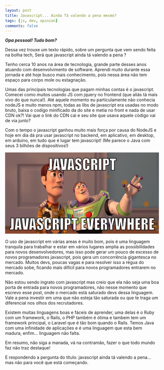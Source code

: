 ```yaml
---
layout: post
title: Javascript... Ainda Tá valendo a pena mesmo?
tags: [js, dev, opinion]
comments: false
---
```

***Opa pessoal! Tudo bom?***

Dessa vez trouxe um texto rápido, sobre um pergunta que vem sendo feita na bolha tech, Será que javascript ainda tá valendo a pena ?

Tenho cerca 10 anos na área de tecnologia, grande parte desses anos atuando com desenvolvimento de software. Aprendi muito durante essa jornada e até hoje busco mais conhecimento, pois nessa área não tem espaço para corpo mole ou estagnação.

Umas das principais tecnologias que pagam minhas contas é o javascript. Comecei como muitos usando JS com jquery no frontend (que aliás tá mais vivo do que nunca!). Até aquele momento eu particulamente não conhecia nodeJS e muito menos npm, todas as libs de javascript era usadas no modo bruto, baixa o codigo minificado da do site e metia no front e nada de usar CDN ok?! Vai que o link do CDN cai e seu site que usava aquele código vai de via junto?

Com o tempo o javascript ganhou muito mais força por causa do NodeJS e hoje em dia dá pra usar javascript no backend, em aplicativo, em desktop, em arduino, em tudo que é lugar tem javascript! (Me parece o Java com seus 3 bilhões de dispositivos!)

![Javascript Everywhere](/assets/img/javascript-ends/javascript-every.jpg)

O uso de javascript em várias areas é muito bom, pois é uma linguagem tranquila para trabalhar e estar em vários lugares amplia as possibilidades para novos desenvolvedores, mas isso pode gerar um pouco de excesso de novos programadores javascript, pois gera um concorrência gigantesca no mercado. Muitos devs, poucas vagas e para resolver isso a régua do mercado sobe, ficando mais difícil para novos programadores entrarem no mercado.

Não estou sendo ingrato com javascript mas creio que ela não seja uma boa porta de entrada para novos programadores, não nesse momento que escrevo esse post, onde o mercado está saturado devs dessa linguagem. Vale a pena investir em uma que não esteja tão saturada ou que te traga um diferencial nos olhos dos recrutadores. 

Existem muitas linguagens boas e fáceis de aprender, uma delas é o Ruby com um framework, o Rails, o PHP também é ótima e tambem tem um framework principal, o Laravel que é tão bom quando o Rails. Temos Java com uma infinidade de aplicações e é uma linguagem que esta bem madura, enfim... linguagem não falta.

Em resumo, não siga a manada, vá na contramão, fazer o que todo mundo faz não traz destaque!

E respondendo a pergunta do título: javascript ainda tá valendo a pena... mas não para você que está começando.






